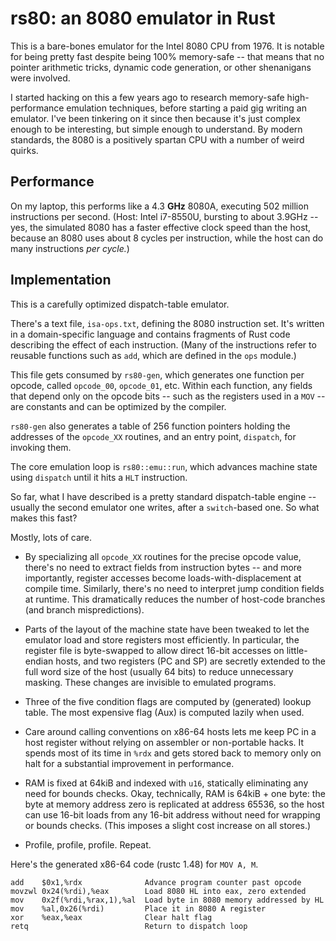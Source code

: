 # rs80: an 8080 emulator in Rust

This is a bare-bones emulator for the Intel 8080 CPU from 1976. It is notable
for being pretty fast despite being 100% memory-safe -- that means that no
pointer arithmetic tricks, dynamic code generation, or other shenanigans were
involved.

I started hacking on this a few years ago to research memory-safe
high-performance emulation techniques, before starting a paid gig writing an
emulator. I've been tinkering on it since then because it's just complex enough
to be interesting, but simple enough to understand. By modern standards, the
8080 is a positively spartan CPU with a number of weird quirks.

## Performance

On my laptop, this performs like a 4.3 **GHz** 8080A, executing 502 million
instructions per second. (Host: Intel i7-8550U, bursting to about 3.9GHz -- yes,
the simulated 8080 has a faster effective clock speed than the host, because an
8080 uses about 8 cycles per instruction, while the host can do many
instructions *per cycle.*)

## Implementation

This is a carefully optimized dispatch-table emulator.

There's a text file, `isa-ops.txt`, defining the 8080 instruction set. It's
written in a domain-specific language and contains fragments of Rust code
describing the effect of each instruction. (Many of the instructions refer to
reusable functions such as `add`, which are defined in the `ops` module.)

This file gets consumed by `rs80-gen`, which generates one function per opcode,
called `opcode_00`, `opcode_01`, etc. Within each function, any fields that
depend only on the opcode bits -- such as the registers used in a `MOV` -- are
constants and can be optimized by the compiler.

`rs80-gen` also generates a table of 256 function pointers holding the addresses
of the `opcode_XX` routines, and an entry point, `dispatch`, for invoking them.

The core emulation loop is `rs80::emu::run`, which advances machine state using
`dispatch` until it hits a `HLT` instruction.

So far, what I have described is a pretty standard dispatch-table engine --
usually the second emulator one writes, after a `switch`-based one. So what
makes this fast?

Mostly, lots of care.

- By specializing all `opcode_XX` routines for the precise opcode value, there's
  no need to extract fields from instruction bytes -- and more importantly,
  register accesses become loads-with-displacement at compile time. Similarly,
  there's no need to interpret jump condition fields at runtime. This
  dramatically reduces the number of host-code branches (and branch
  mispredictions).

- Parts of the layout of the machine state have been tweaked to let the emulator
  load and store registers most efficiently. In particular, the register file is
  byte-swapped to allow direct 16-bit accesses on little-endian hosts, and two
  registers (PC and SP) are secretly extended to the full word size of the host
  (usually 64 bits) to reduce unnecessary masking. These changes are invisible
  to emulated programs.

- Three of the five condition flags are computed by (generated) lookup table.
  The most expensive flag (Aux) is computed lazily when used.

- Care around calling conventions on x86-64 hosts lets me keep PC in a host
  register without relying on assembler or non-portable hacks. It spends most of
  its time in `%rdx` and gets stored back to memory only on halt for a
  substantial improvement in performance.

- RAM is fixed at 64kiB and indexed with `u16`, statically eliminating any need
  for bounds checks. Okay, technically, RAM is 64kiB + one byte: the byte at
  memory address zero is replicated at address 65536, so the host can use 16-bit
  loads from any 16-bit address without need for wrapping or bounds checks.
  (This imposes a slight cost increase on all stores.)

- Profile, profile, profile. Repeat.

Here's the generated x86-64 code (rustc 1.48) for `MOV A, M`.

```
add    $0x1,%rdx              Advance program counter past opcode
movzwl 0x24(%rdi),%eax        Load 8080 HL into eax, zero extended
mov    0x2f(%rdi,%rax,1),%al  Load byte in 8080 memory addressed by HL
mov    %al,0x26(%rdi)         Place it in 8080 A register
xor    %eax,%eax              Clear halt flag
retq                          Return to dispatch loop
```
